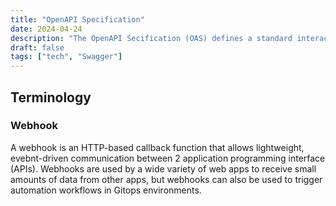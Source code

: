 ```yaml
---
title: "OpenAPI Specification"
date: 2024-04-24
description: "The OpenAPI Secification (OAS) defines a standard interactive between hunmans and computers."
draft: false
tags: ["tech", "Swagger"]
---
```


## Terminology

### Webhook

A webhook is an HTTP-based callback function that allows lightweight, evebnt-driven communication between 2 application programming interface (APIs). Webhooks are used by a wide variety of web apps to receive small amounts of data from other apps, but webhooks can also be used to trigger automation workflows in Gitops environments.